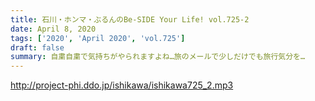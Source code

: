 ```yaml
---
title: 石川・ホンマ・ぶるんのBe-SIDE Your Life! vol.725-2
date: April 8, 2020
tags: ['2020', 'April 2020', 'vol.725']
draft: false
summary: 自粛自粛で気持ちがやられますよね…旅のメールで少しだけでも旅行気分を…
---
```


http://project-phi.ddo.jp/ishikawa/ishikawa725_2.mp3